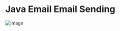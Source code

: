 <h1>Java Email Email Sending</h1>

![image](https://github.com/user-attachments/assets/0d9a3912-281d-4b8c-8fb6-60dbb905a1d6)
